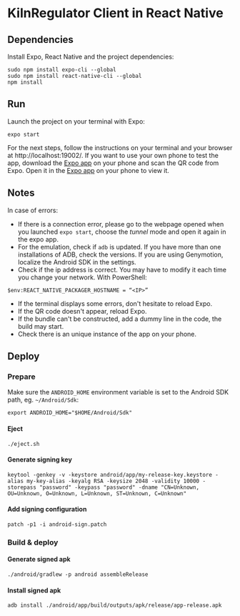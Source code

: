 # KilnRegulator Client in React Native

## Dependencies

Install Expo, React Native and the project dependencies:

```
sudo npm install expo-cli --global
sudo npm install react-native-cli --global
npm install
```

## Run

Launch the project on your terminal with Expo:

```
expo start
```

For the next steps, follow the instructions on your terminal and your browser at http://localhost:19002/.
If you want to use your own phone to test the app, download the [Expo app](https://expo.io) on your phone and scan the QR code from Expo.
Open it in the [Expo app](https://expo.io) on your phone to view it.

## Notes

In case of errors:
- If there is a connection error, please go to the webpage opened when you launched `expo start`, choose the *tunnel* mode and open it again in the expo app.
- For the emulation, check if `adb` is updated. If you have more than one installations of ADB, check the versions.
If you are using Genymotion, localize the Android SDK in the settings.
- Check if the ip address is correct. You may have to modify it each time you change your network.
With PowerShell:
```
$env:REACT_NATIVE_PACKAGER_HOSTNAME = “<IP>”
```
- If the terminal displays some errors, don't hesitate to reload Expo.
- If the QR code doesn't appear, reload Expo.
- If the bundle can't be constructed, add a dummy line in the code, the build may start.
- Check there is an unique instance of the app on your phone.

## Deploy

### Prepare

Make sure the `ANDROID_HOME` environment variable is set to the Android SDK path, eg. `~/Android/Sdk`:
```
export ANDROID_HOME="$HOME/Android/Sdk"
```

#### Eject

```
./eject.sh
```

#### Generate signing key

```
keytool -genkey -v -keystore android/app/my-release-key.keystore -alias my-key-alias -keyalg RSA -keysize 2048 -validity 10000 -storepass "password" -keypass "password" -dname "CN=Unknown, OU=Unknown, O=Unknown, L=Unknown, ST=Unknown, C=Unknown"
```

#### Add signing configuration

```
patch -p1 -i android-sign.patch
```

### Build & deploy

#### Generate signed apk

```
./android/gradlew -p android assembleRelease
```

#### Install signed apk

```
adb install ./android/app/build/outputs/apk/release/app-release.apk
```
